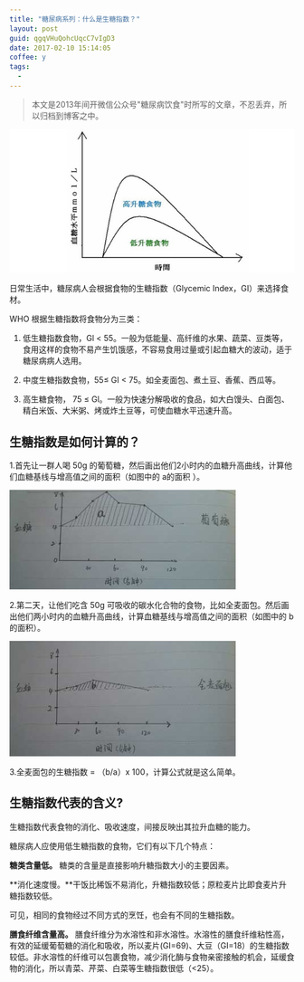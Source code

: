 ```yaml
---
title: "糖尿病系列：什么是生糖指数？"
layout: post
guid: qgqVHuQohcUqcC7vIgD3
date: 2017-02-10 15:14:05
coffee: y
tags:
  - 
---
```


> 本文是2013年间开微信公众号"糖尿病饮食"时所写的文章，不忍丢弃，所以归档到博客之中。

![](/media/files/2017-02-10-GI-01.jpg)

日常生活中，糖尿病人会根据食物的生糖指数（Glycemic Index，GI）来选择食材。

WHO 根据生糖指数将食物分为三类：

1. 低生糖指数食物，Gl < 55。一般为低能量、高纤维的水果、蔬菜、豆类等，食用这样的食物不易产生饥饿感，不容易食用过量或引起血糖大的波动，适于糖尿病病人选用。

2. 中度生糖指数食物，55≤ GI < 75。如全麦面包、煮土豆、香蕉、西瓜等。

3. 高生糖食物， 75 ≤  Gl。一般为快速分解吸收的食品，如大白馒头、白面包、精白米饭、大米粥、烤或炸土豆等，可使血糖水平迅速升高。


## 生糖指数是如何计算的？

1.首先让一群人喝 50g 的葡萄糖，然后画出他们2小时内的血糖升高曲线，计算他们血糖基线与增高值之间的面积（如图中的 a的面积 ）。

![](/media/files/2017-02-10-GI-02.jpg)


2.第二天，让他们吃含 50g 可吸收的碳水化合物的食物，比如全麦面包。然后画出他们两小时内的血糖升高曲线，计算血糖基线与增高值之间的面积（如图中的 b 的面积）。

![](/media/files/2017-02-10-GI-03.jpg)


3.全麦面包的生糖指数 = （b/a）x 100，计算公式就是这么简单。


## 生糖指数代表的含义?

生糖指数代表食物的消化、吸收速度，间接反映出其拉升血糖的能力。


糖尿病人应使用低生糖指数的食物，它们有以下几个特点：

**糖类含量低。**  糖类的含量是直接影响升糖指数大小的主要因素。

**消化速度慢。**干饭比稀饭不易消化，升糖指数较低；原粒麦片比即食麦片升糖指数较低。

可见，相同的食物经过不同方式的烹饪，也会有不同的生糖指数。

**膳食纤维含量高。** 膳食纤维分为水溶性和非水溶性。水溶性的膳食纤维粘性高，有效的延缓葡萄糖的消化和吸收，所以麦片(GI=69)、大豆（GI=18）的生糖指数较低。非水溶性的纤维可以包裹食物，减少消化酶与食物亲密接触的机会，延缓食物的消化，所以青菜、芹菜、白菜等生糖指数很低（<25）。
